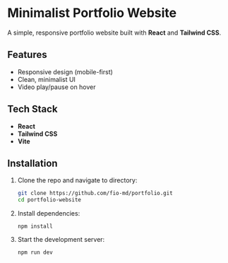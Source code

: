 # Minimalist Portfolio Website

A simple, responsive portfolio website built with **React** and **Tailwind CSS**.

## Features

- Responsive design (mobile-first)
- Clean, minimalist UI
- Video play/pause on hover

## Tech Stack

- **React**
- **Tailwind CSS**
- **Vite**

## Installation

1. Clone the repo and navigate to directory:
   ```bash
   git clone https://github.com/fio-md/portfolio.git
   cd portfolio-website
   ```
2. Install dependencies:
   ```
   npm install
   ```
3. Start the development server:
   ```
   npm run dev
   ```
